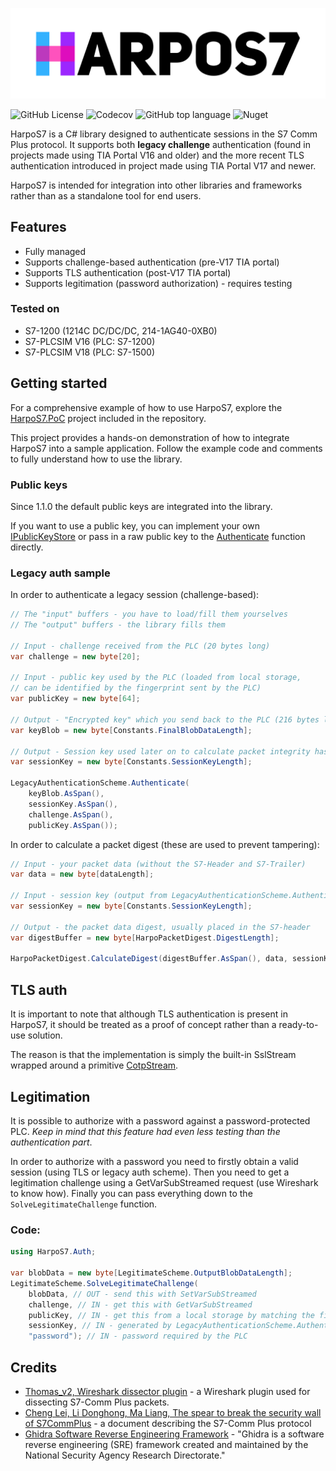 ![Logo](tools/padded-logo.png)

![GitHub License](https://img.shields.io/github/license/StereoKit/StereoKit)
![Codecov](https://img.shields.io/codecov/c/github/bonk-dev/HarpoS7?token=37FRE22MLI)
![GitHub top language](https://img.shields.io/github/languages/top/bonk-dev/HarpoS7)
![Nuget](https://img.shields.io/nuget/v/HarpoS7)


HarpoS7 is a C# library designed to authenticate sessions in the S7 Comm Plus protocol. It supports both **legacy
challenge** authentication (found in projects made using TIA Portal V16 and older) and the more recent TLS 
authentication introduced in project made using TIA Portal V17 and newer.

HarpoS7 is intended for integration into other libraries and frameworks rather than as a standalone tool 
for end users.

## Features
- Fully managed
- Supports challenge-based authentication (pre-V17 TIA portal)
- Supports TLS authentication (post-V17 TIA portal)
- Supports legitimation (password authorization) - requires testing

### Tested on
- S7-1200 (1214C DC/DC/DC, 214-1AG40-0XB0)
- S7-PLCSIM V16 (PLC: S7-1200)
- S7-PLCSIM V18 (PLC: S7-1500)

## Getting started
For a comprehensive example of how to use HarpoS7, explore the [HarpoS7.PoC](HarpoS7.PoC) project included in
the repository.

This project provides a hands-on demonstration of how to integrate HarpoS7 into a sample application. Follow 
the example code and comments to fully understand how to use the library.

### Public keys
Since 1.1.0 the default public keys are integrated into the library.

If you want to use a public key, you can implement your own 
[IPublicKeyStore](HarpoS7.PublicKeys/Interfaces/IPublicKeyStore.cs)
or pass in a raw public key to the [Authenticate](HarpoS7/Auth/LegacyAuthenticationScheme.cs) 
function directly.

### Legacy auth sample
In order to authenticate a legacy session (challenge-based):
```csharp
// The "input" buffers - you have to load/fill them yourselves
// The "output" buffers - the library fills them

// Input - challenge received from the PLC (20 bytes long)
var challenge = new byte[20];

// Input - public key used by the PLC (loaded from local storage, 
// can be identified by the fingerprint sent by the PLC)
var publicKey = new byte[64];

// Output - "Encrypted key" which you send back to the PLC (216 bytes long)
var keyBlob = new byte[Constants.FinalBlobDataLength];

// Output - Session key used later on to calculate packet integrity hashes (24 bytes long)
var sessionKey = new byte[Constants.SessionKeyLength];

LegacyAuthenticationScheme.Authenticate(
    keyBlob.AsSpan(),
    sessionKey.AsSpan(),
    challenge.AsSpan(),
    publicKey.AsSpan());
```

In order to calculate a packet digest (these are used to prevent tampering):
```csharp
// Input - your packet data (without the S7-Header and S7-Trailer)
var data = new byte[dataLength];

// Input - session key (output from LegacyAuthenticationScheme.Authenticate)
var sessionKey = new byte[Constants.SessionKeyLength];

// Output - the packet data digest, usually placed in the S7-header
var digestBuffer = new byte[HarpoPacketDigest.DigestLength];

HarpoPacketDigest.CalculateDigest(digestBuffer.AsSpan(), data, sessionKey);
```

## TLS auth
It is important to note that although TLS authentication is present in HarpoS7, it should be treated as a proof
of concept rather than a ready-to-use solution. 

The reason is that the implementation is simply the built-in SslStream
wrapped around a primitive [CotpStream](HarpoS7/Transport/CotpStream.cs).

## Legitimation
It is possible to authorize with a password against a password-protected PLC. _Keep in mind that this feature had even
less testing than the authentication part_.

In order to authorize with a password you need to firstly obtain a valid session (using TLS or legacy auth scheme).
Then you need to get a legitimation challenge using a GetVarSubStreamed request (use Wireshark to know how).
Finally you can pass everything down to the ```SolveLegitimateChallenge``` function.

### Code:
```csharp
using HarpoS7.Auth;

var blobData = new byte[LegitimateScheme.OutputBlobDataLength];
LegitimateScheme.SolveLegitimateChallenge(
    blobData, // OUT - send this with SetVarSubStreamed
    challenge, // IN - get this with GetVarSubStreamed
    publicKey, // IN - get this from a local storage by matching the fingerprint sent by the PLC
    sessionKey, // IN - generated by LegacyAuthenticationScheme.Authenticate (TODO: check TLS)
    "password"); // IN - password required by the PLC
```

## Credits
- [Thomas_v2, Wireshark dissector plugin](https://sourceforge.net/projects/s7commwireshark/) - a Wireshark plugin used 
  for dissecting S7-Comm Plus packets.
- [Cheng Lei, Li Donghong, Ma Liang, The spear to break the security wall of S7CommPlus](https://www.blackhat.com/docs/eu-17/materials/eu-17-Lei-The-Spear-To-Break%20-The-Security-Wall-Of-S7CommPlus-wp.pdf) - a document describing the S7-Comm Plus protocol
- [Ghidra Software Reverse Engineering Framework](https://github.com/NationalSecurityAgency/ghidra) - "Ghidra is a software reverse engineering (SRE) framework created and maintained by the National Security Agency Research Directorate."